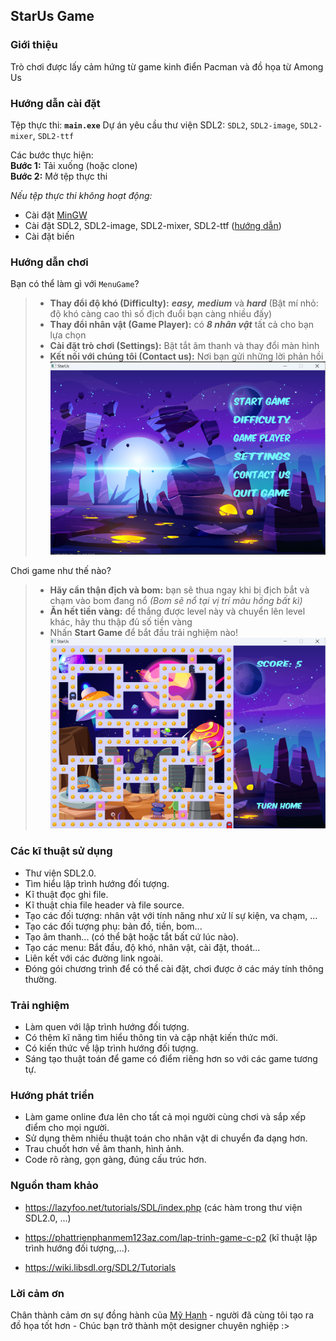 ## StarUs Game

### Giới thiệu
Trò chơi được lấy cảm hứng từ game kinh điển Pacman và đồ họa từ Among Us

### Hướng dẫn cài đặt
Tệp thực thi: **`main.exe`**
Dự án yêu cầu thư viện SDL2: `SDL2`, `SDL2-image`, `SDL2-mixer`, `SDL2-ttf`

Các bước thực hiện: \
**Bước 1:** Tải xuống (hoặc clone)\
**Bước 2:** Mở tệp thực thi

_Nếu tệp thực thi không hoạt động:_
* Cài đặt [MinGW](https://sourceforge.net/projects/mingw-w64/files/?fbclid=IwAR30hhz3qYWvjtJ8y_EqAxYe1xOTSYFKWDtmlO_T5EDLrlumbSDrOrDFMIk) 
* Cài đặt SDL2, SDL2-image, SDL2-mixer, SDL2-ttf ([hướng dẫn](https://phattrienphanmem123az.com/lap-trinh-game-cpp/bai-1-gioi-thieu-cai-dat.html))
* Cài đặt biến

### Hướng dẫn chơi

Bạn có thể làm gì với `MenuGame`?
> * **Thay đổi độ khó (Difficulty):** ***easy,*** ***medium*** và ***hard*** (Bật mí nhỏ: độ khó càng cao thì số địch đuổi bạn càng nhiều đấy) 
> * **Thay đổi nhân vật (Game Player):** có ***8 nhân vật*** tất cả cho bạn lựa chọn
> * **Cài đặt trò chơi (Settings):** Bật tắt âm thanh và thay đổi màn hình
> * **Kết nối với chúng tôi (Contact us):** Nơi bạn gửi những lời phản hồi
>![menugame](data/ImageMenu.png)

Chơi game như thế nào?

> * **Hãy cẩn thận địch và bom:** bạn sẽ thua ngay khi bị địch bắt và chạm vào bom đang nổ _(Bom sẽ nổ tại vị trí màu hồng bất kì)_
> * **Ăn hết tiền vàng:** để thắng được level này và chuyển lên level khác, hãy thu thập đủ số tiền vàng
> * Nhấn **Start Game** để bắt đầu trải nghiệm nào!
> ![gameimage](data/ImageGame.png)


### Các kĩ thuật sử dụng

- Thư viện SDL2.0.
- Tìm hiểu lập trình hướng đối tượng.
- Kĩ thuật đọc ghi file.
- Kĩ thuật chia file header và file source.
- Tạo các đối tượng: nhân vật với tính năng như xử lí sự kiện, va chạm, ...
- Tạo các đối tượng phụ: bản đồ, tiền, bom...
- Tạo âm thanh... (có thể bật hoặc tắt bất cứ lúc nào).
- Tạo các menu: Bắt đầu, độ khó, nhân vật, cài đặt, thoát...
- Liên kết với các đường link ngoài.
- Đóng gói chương trình để có thể cài đặt, chơi được ở các máy tính thông thường.

### Trải nghiệm

- Làm quen với lập trình hướng đối tượng.
- Có thêm kĩ năng tìm hiểu thông tin và cập nhật kiến thức mới.
- Có kiến thức về lập trình hướng đối tượng.
- Sáng tạo thuật toán để game có điểm riêng hơn so với các game tương tự.

### Hướng phát triển
- Làm game online đưa lên cho tất cả mọi người cùng chơi và sắp xếp điểm cho mọi người.
- Sử dụng thêm nhiều thuật toán cho nhân vật di chuyển đa dạng hơn.
- Trau chuốt hơn về âm thanh, hình ảnh.
- Code rõ ràng, gọn gàng, đúng cấu trúc hơn.

### Nguồn tham khảo
- https://lazyfoo.net/tutorials/SDL/index.php (các hàm trong thư viện SDL2.0, ...)

- https://phattrienphanmem123az.com/lap-trinh-game-c-p2 (kĩ thuật lập trình hướng đối tượng,...).
- https://wiki.libsdl.org/SDL2/Tutorials

### Lời cảm ơn
Chân thành cảm ơn sự đồng hành của [Mỹ Hạnh](https://www.facebook.com/profile.php?id=100024650258522) - người đã cùng tôi tạo ra đồ họa tốt hơn - Chúc bạn trở thành một designer chuyên nghiệp :>

